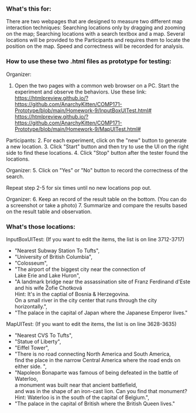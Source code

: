 ### What's this for:

There are two webpages that are designed to measure two different map interaction techniques: Searching locations only by dragging and zooming on the map; Searching locations with a search textbox and a map.
Several locations will be provided to the Participants and requires them to locate the position on the map. Speed and correctness will be recorded for analysis.



### How to use these two .html files as prototype for testing:

Organizer:
1. Open the two pages with a common web browser on a PC. Start the experiment and observe the behaviors.
Use these link:
https://htmlpreview.github.io/?https://github.com/AnarchyKitten/COMP171-Prototype/blob/main/Homework-9/InputBoxUITest.html#
https://htmlpreview.github.io/?https://github.com/AnarchyKitten/COMP171-Prototype/blob/main/Homework-9/MapUITest.html#

Participants:
2. For each experiment, click on the "new" button to generate a new location.
3. Click "Start" button and then try to use the UI on the right side to find these locations.
4. Click "Stop" button after the tester found the locations.

Organizer:
5. Click on "Yes" or "No" button to record the correctness of the search.

Repeat step 2-5 for six times until no new locations pop out.

Organizer:
6. Keep an record of the result table on the bottom. (You can do a screenshot or take a photo)
7. Summarize and compare the results based on the result table and observation.

### What's those locations:

InputBoxUITest: (If you want to edit the items, the list is on line 3712-3717)
- "Nearest Subway Station To Tufts", 
- "University of British Columbia", 
- "Colosseum", 
- "The airport of the biggest city near the connection of <br> Lake Erie and Lake Huron",
- "A landmark bridge near the assassination site of Franz Ferdinand d'Este <br> and his wife Žofie Chotková <br> Hint: It's in the captial of Bosnia & Herzegovina. <br> On a small river in the city center that runs through the city horizontally.",
- "The palace in the capital of Japan where the Japanese Emperor lives."

MapUITest: (If you want to edit the items, the list is on line 3628-3635)
- "Nearest CVS To Tufts",
- "Statue of Liberty",
- "Eiffel Tower",
- "There is no road connecting North America and South America, <br> find the place in the narrow Central America where the road ends on either side. ",
- "Napoleon Bonaparte was famous of being defeated in the battle of Waterloo,<br> a monument was built near that ancient battlefield, <br>and was in the shape of an iron-cast lion. Can you find that monument? <br> Hint: Waterloo is in the south of the capital of Belgium.",
- "The palace in the capital of British where the British Queen lives."
